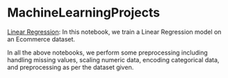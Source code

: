 # MachineLearningProjects

[Linear Regression](MachineLearningProjects/LinearRegression_): In this notebook, we train a Linear Regression model on an Ecommerce dataset.

In all the above notebooks, we perform some preprocessing including handling missing values, scaling numeric data, encoding categorical data, and preprocessing as per the dataset given.
